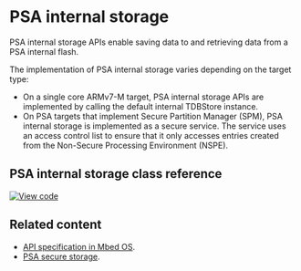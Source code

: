 # PSA internal storage

PSA internal storage APIs enable saving data to and retrieving data from a PSA internal flash.

The implementation of PSA internal storage varies depending on the target type:

- On a single core ARMv7-M target, PSA internal storage APIs are implemented by calling the default internal TDBStore instance.
- On PSA targets that implement Secure Partition Manager (SPM), PSA internal storage is implemented as a secure service. The service uses an access control list to ensure that it only accesses entries created from the Non-Secure Processing Environment (NSPE).

## PSA internal storage class reference

[![View code](https://www.mbed.com/embed/?type=library)](https://os.mbed.com/docs/mbed-os/v6.16/mbed-os-api-doxy/psa__prot__internal__storage_8h.html)

## Related content

- [API specification in Mbed OS](../apis/data-storage.html).
- [PSA secure storage](https://pages.arm.com/PSA-APIs).

